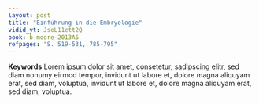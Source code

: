 ```yaml
---
layout: post 
title: "Einführung in die Embryologie"
vidid_yt: JseL11ett2Q
book: b-moore-2013A6
refpages: "S. 519-531, 785-795"
---
```

**Keywords** Lorem ipsum dolor sit amet, consetetur, sadipscing elitr, sed diam nonumy eirmod tempor, invidunt ut labore et, dolore magna aliquyam erat, sed diam, voluptua, invidunt ut labore et, dolore magna aliquyam erat, sed diam, voluptua.

